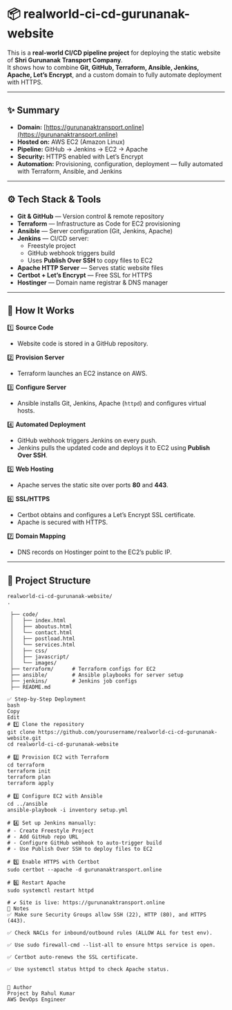 # 📦 realworld-ci-cd-gurunanak-website

This is a **real-world CI/CD pipeline project** for deploying the static website of **Shri Gurunanak Transport Company**.  
It shows how to combine **Git, GitHub, Terraform, Ansible, Jenkins, Apache, Let’s Encrypt**, and a custom domain to fully automate deployment with HTTPS.

---

## ✨ Summary

- **Domain:** [https://gurunanaktransport.online](https://gurunanaktransport.online)  
- **Hosted on:** AWS EC2 (Amazon Linux)
- **Pipeline:** GitHub → Jenkins → EC2 → Apache
- **Security:** HTTPS enabled with Let’s Encrypt
- **Automation:** Provisioning, configuration, deployment — fully automated with Terraform, Ansible, and Jenkins

---

## ⚙️ Tech Stack & Tools

- **Git & GitHub** — Version control & remote repository
- **Terraform** — Infrastructure as Code for EC2 provisioning
- **Ansible** — Server configuration (Git, Jenkins, Apache)
- **Jenkins** — CI/CD server:
  - Freestyle project
  - GitHub webhook triggers build
  - Uses **Publish Over SSH** to copy files to EC2
- **Apache HTTP Server** — Serves static website files
- **Certbot + Let’s Encrypt** — Free SSL for HTTPS
- **Hostinger** — Domain name registrar & DNS manager

---

## 🚀 How It Works

1️⃣ **Source Code**  
   - Website code is stored in a GitHub repository.

2️⃣ **Provision Server**  
   - Terraform launches an EC2 instance on AWS.

3️⃣ **Configure Server**  
   - Ansible installs Git, Jenkins, Apache (`httpd`) and configures virtual hosts.

4️⃣ **Automated Deployment**  
   - GitHub webhook triggers Jenkins on every push.
   - Jenkins pulls the updated code and deploys it to EC2 using **Publish Over SSH**.

5️⃣ **Web Hosting**  
   - Apache serves the static site over ports **80** and **443**.

6️⃣ **SSL/HTTPS**  
   - Certbot obtains and configures a Let’s Encrypt SSL certificate.
   - Apache is secured with HTTPS.

7️⃣ **Domain Mapping**  
   - DNS records on Hostinger point to the EC2’s public IP.

---

## 📂 Project Structure

```plaintext
realworld-ci-cd-gurunanak-website/
.

 ├── code/
 │   ├── index.html
 │   ├── aboutus.html
 │   └── contact.html
 │   ├── postload.html
 │   └── services.html
 │   ├── css/
 │   ├── javascript/
 │   └── images/
 ├── terraform/      # Terraform configs for EC2
 ├── ansible/        # Ansible playbooks for server setup
 ├── jenkins/        # Jenkins job configs
 ├── README.md

✅ Step-by-Step Deployment
bash
Copy
Edit
# 1️⃣ Clone the repository
git clone https://github.com/yourusername/realworld-ci-cd-gurunanak-website.git
cd realworld-ci-cd-gurunanak-website

# 2️⃣ Provision EC2 with Terraform
cd terraform
terraform init
terraform plan
terraform apply

# 3️⃣ Configure EC2 with Ansible
cd ../ansible
ansible-playbook -i inventory setup.yml

# 4️⃣ Set up Jenkins manually:
# - Create Freestyle Project
# - Add GitHub repo URL
# - Configure GitHub webhook to auto-trigger build
# - Use Publish Over SSH to deploy files to EC2

# 5️⃣ Enable HTTPS with Certbot
sudo certbot --apache -d gurunanaktransport.online

# 6️⃣ Restart Apache
sudo systemctl restart httpd

# ✔️ Site is live: https://gurunanaktransport.online
📝 Notes
✅ Make sure Security Groups allow SSH (22), HTTP (80), and HTTPS (443).

✅ Check NACLs for inbound/outbound rules (ALLOW ALL for test env).

✅ Use sudo firewall-cmd --list-all to ensure https service is open.

✅ Certbot auto-renews the SSL certificate.

✅ Use systemctl status httpd to check Apache status.


👋 Author
Project by Rahul Kumar 
AWS DevOps Engineer
